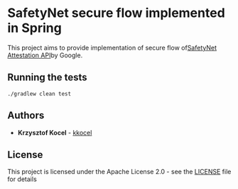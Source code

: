 # SafetyNet secure flow implemented in Spring

This project aims to provide implementation of secure flow of[SafetyNet Attestation API](https://developer.android.com/training/safetynet/attestation.html)by Google.

## Running the tests

```
./gradlew clean test
```

## Authors

* **Krzysztof Kocel** - [kkocel](https://github.com/kkocel)

## License

This project is licensed under the Apache License 2.0 - see the [LICENSE](LICENSE) file for details
